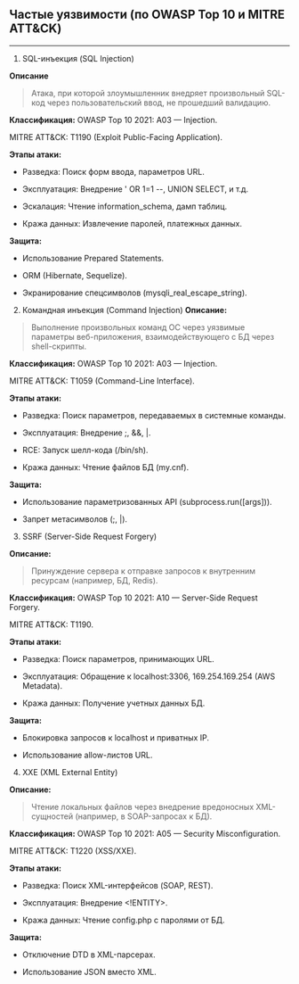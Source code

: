 ## Частые уязвимости (по OWASP Top 10 и MITRE ATT&CK)
___

1. SQL-инъекция (SQL Injection)

**Описание**

> Атака, при которой злоумышленник внедряет произвольный SQL-код через пользовательский ввод, не прошедший валидацию.

**Классификация:**
OWASP Top 10 2021: A03 — Injection.

MITRE ATT&CK: T1190 (Exploit Public-Facing Application).

**Этапы атаки:**

* Разведка: Поиск форм ввода, параметров URL.

* Эксплуатация: Внедрение ' OR 1=1 --, UNION SELECT, и т.д.

* Эскалация: Чтение information_schema, дамп таблиц.

* Кража данных: Извлечение паролей, платежных данных.

**Защита:**

* Использование Prepared Statements.

* ORM (Hibernate, Sequelize).

* Экранирование спецсимволов (mysqli_real_escape_string).

2. Командная инъекция (Command Injection)
**Описание:**

> Выполнение произвольных команд ОС через уязвимые параметры веб-приложения, взаимодействующего с БД через shell-скрипты.

**Классификация:**
OWASP Top 10 2021: A03 — Injection.

MITRE ATT&CK: T1059 (Command-Line Interface).

**Этапы атаки:**

* Разведка: Поиск параметров, передаваемых в системные команды.

* Эксплуатация: Внедрение ;, &&, |.

* RCE: Запуск шелл-кода (/bin/sh).

* Кража данных: Чтение файлов БД (my.cnf).

**Защита:**

* Использование параметризованных API (subprocess.run([args])).

* Запрет метасимволов (;, |).

3. SSRF (Server-Side Request Forgery)

**Описание:**

> Принуждение сервера к отправке запросов к внутренним ресурсам (например, БД, Redis).


**Классификация:**
OWASP Top 10 2021: A10 — Server-Side Request Forgery.

MITRE ATT&CK: T1190.

**Этапы атаки:**

* Разведка: Поиск параметров, принимающих URL.

* Эксплуатация: Обращение к localhost:3306, 169.254.169.254 (AWS Metadata).

* Кража данных: Получение учетных данных БД.

**Защита:**

* Блокировка запросов к localhost и приватных IP.

* Использование allow-листов URL.

4. XXE (XML External Entity)

**Описание:**

> Чтение локальных файлов через внедрение вредоносных XML-сущностей (например, в SOAP-запросах к БД).


**Классификация:**
OWASP Top 10 2021: A05 — Security Misconfiguration.

MITRE ATT&CK: T1220 (XSS/XXE).

**Этапы атаки:**

* Разведка: Поиск XML-интерфейсов (SOAP, REST).

* Эксплуатация: Внедрение <!ENTITY>.

* Кража данных: Чтение config.php с паролями от БД.

**Защита:**

* Отключение DTD в XML-парсерах.

* Использование JSON вместо XML.

